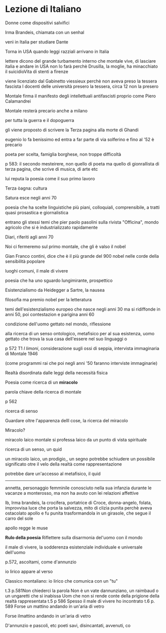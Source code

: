 # Lezione di Italiano

Donne come dispositivi salvifici

Irma Brandeis, chiamata con un senhal 

venì in Italia per studiare Dante

Torna in USA quando leggi razziali arrivano in Italia

lettere dicono del grande turbamento interno che montale vive, di lasciare italia e andare in USA
non lo farà perchè Drusilla, la moglie, ha minacchiato il suicidioVita di stenti a firenze

 viene licenziato dal Gabinetto viessieux perchè non aveva preso la tessera fascista
I docenti delle università presero la tessera, circa 12 non la presero

Montale firma il manifesto degli intellettuali antifascisti proprio come Piero Calamandrei

Montale resterà precario anche a milano

per tutta la guerra e il dopoguerra

gli viene proposto di scrivere la Terza pagina alla morte di Ghandi

eugenio lo fa benissimo ed entra a far parte di via solferino e fino al '52 è precario


poeta per scelta, famiglia borghese, non troppe difficoltà

p 583: il secondo mesteirere, non quello di poeta ma quello di gionrallista di terza pagina, che scrive di musica, di arte etc

lui reputa la poesia come il suo primo lavoro

Terza òagna: cultura

Satura esce negli anni 70

poesia che ha scelte linguistiche più piani, colloquiali, comprensibile, a tratti quasi prosastica e giornalistica

entrano gli stessi temi che pier paolo pasolini sulla rivista "Officina", mondo agricolo che si è industrializzato rapidamente


Diari, riferiti agli anni 70



Noi ci fermeremo sul primo montale, che gli è valso il nobel

Gian Franco contini, dice che è il più grande del 900
nobel nelle corde della sensibilità popolare


luoghi comuni, il male di vivere


poesia che ha uno sguardo lungimirante, prospettico

Esistenzialismo da Heidegger a Sartre, la nausea

filosofia ma premio nobel per la letteratura

temi dell'esistenzialismo europeo che nasce negli anni 30 ma si ridiffonde in anni 50, poi contestazion e parigina anni 60

condizione dell'uomo gettato nel mondo, riflessione

alla ricerca di un senso ontologico, metafisico per al sua esistenza, uomo gettato che trova la sua casa dell'essere nel suo linguaggi o


p 572 T1 _I limoni_, considerazione sugli ossi di seppia, intervista immaginaria di Montale 1946


(come programmi rai che poi negli anni '50 faranno interviste immaginarie)


Realtà disordinata dalle leggi della necessità fisica


Poesia come ricerca di un **miracolo**

parola chiave della ricerca di montale

p 562

ricerca di senso

Guardare oltre l'apparenza delll cose, la ricerca del miracolo

Miracolo?

miracolo laico
montale si professa laico da un punto di vista spirituale


ricerca di un senso, un quid

un miracolo laico, un prodigio,, un segno potrebbe schiudere un possibile significato otre il velo della realtà come rappresentazione

potrebbe dare un'accesso al metafisico, il quid 


---


annetta, personaggio femminile conosciuto nella sua infanzia durante le vacanze a monterosso, ma non ha avuto con lei relazioni affettive

Ib, Irma brandeis, la crocifera, portatrice di Croce, donna-angelo, folata, improvvisa luce che porta la salvezza, mito di clizia punita perchè aveva ostacolato apollo e fu punita trasformandola in un girasole, che segue il carro del sole

apollo regge le muse 

**Rulo della poesia**
Riflettere sulla disarmonia del'uomo con il mondo


il male di vivere, la sodderenza esistenziale individuale e universale dell'uomo

p.572, ascoltami, come d'annunzio

io lirico appare al verso 

Classico montaliano: io lirico che comunica con un "tu"

t.3 p.581Non chiederci la parola
Non è un vate dannunziano, un raimbaud o un ungaretti che si inabissa
Uom che non si rende conte della prigione della realtà rappresentata
t.5 p 586  Spesso il male di vivere ho incontrato
t.6 p. 589 Forse un mattino andando in un'aria di vetro

Forse ilmattino andando in un'aria di vetro


D'annunzio e pascoli, etc
poeti savi, disincantati, avvenuti, co
<!--stackedit_data:
eyJoaXN0b3J5IjpbLTExNDgzMzY4OTcsMTUxNDExNDY2MV19
-->